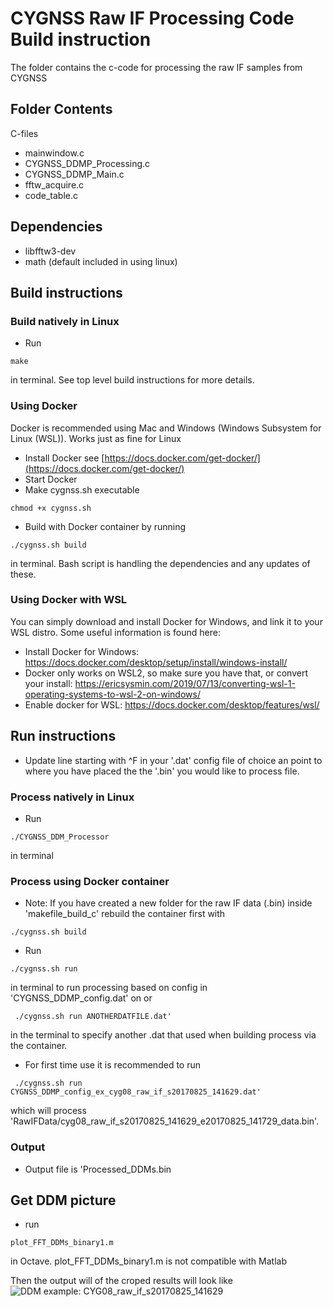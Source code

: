 <!-- Title -->
# CYGNSS Raw IF Processing Code Build instruction
The folder contains the c-code for processing the raw IF samples from CYGNSS

## Folder Contents
C-files
* mainwindow.c
* CYGNSS_DDMP_Processing.c 
* CYGNSS_DDMP_Main.c 
* fftw_acquire.c
* code_table.c


## Dependencies
* libfftw3-dev
* math (default included in using linux)

## Build instructions
### Build natively in Linux
* Run 
```
make
```
in terminal. See top level build instructions for more details.

### Using Docker 
Docker is recommended using Mac and Windows (Windows Subsystem for Linux (WSL)). Works just as fine for Linux

* Install Docker see  [https://docs.docker.com/get-docker/](https://docs.docker.com/get-docker/)
* Start Docker
* Make cygnss.sh executable
```
chmod +x cygnss.sh 
```
* Build with Docker container by running 
```
./cygnss.sh build
```
in terminal. Bash script is handling the dependencies and any updates of these.

### Using Docker with WSL
You can simply download and install Docker for Windows, and link it to your WSL distro. Some useful information is found here: 
* Install Docker for Windows: https://docs.docker.com/desktop/setup/install/windows-install/
* Docker only works on WSL2, so make sure you have that, or convert your install: https://ericsysmin.com/2019/07/13/converting-wsl-1-operating-systems-to-wsl-2-on-windows/
* Enable docker for WSL: https://docs.docker.com/desktop/features/wsl/

## Run instructions
* Update line starting with ^F in your '.dat' config file of choice an point to where you have placed the the '.bin' you would like to process file. 

### Process natively in Linux
* Run 
```
./CYGNSS_DDM_Processor
```
in terminal

### Process using Docker container
* Note: If you have created a new folder for the raw IF data (.bin) inside 'makefile_build_c' rebuild the container first with
```
./cygnss.sh build
```
* Run 
```
./cygnss.sh run
```
in terminal to run processing based on config in 'CYGNSS_DDMP_config.dat' on or
```
 ./cygnss.sh run ANOTHERDATFILE.dat'
```
in the terminal to specify another .dat that used when building process via the container.
* For first time use it is recommended to run 
```
 ./cygnss.sh run CYGNSS_DDMP_config_ex_cyg08_raw_if_s20170825_141629.dat'
```
which will process 'RawIFData/cyg08_raw_if_s20170825_141629_e20170825_141729_data.bin'.
### Output
* Output file is 'Processed_DDMs.bin

## Get DDM picture
* run 
```
plot_FFT_DDMs_binary1.m 
```
in Octave. plot_FFT_DDMs_binary1.m is not compatible with Matlab

Then the output will of the croped results will look like
![DDM example: CYG08_raw_if_s20170825_141629](/images/Processed_DDMs_cropped_ddm1.png "Title")
